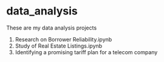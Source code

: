 # data_analysis

These are my data analysis projects 

1. Research on Borrower Reliability.ipynb
2. Study of Real Estate Listings.ipynb
3. Identifying a promising tariff plan for a telecom company
